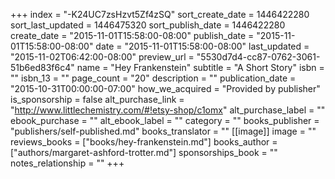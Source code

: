 +++
index = "-K24UC7zsHzvt5Zf4zSQ"
sort_create_date = 1446422280
sort_last_updated = 1446475320
sort_publish_date = 1446422280
create_date = "2015-11-01T15:58:00-08:00"
publish_date = "2015-11-01T15:58:00-08:00"
date = "2015-11-01T15:58:00-08:00"
last_updated = "2015-11-02T06:42:00-08:00"
preview_url = "5530d7d4-cc87-0762-3061-51b6ed83f6c4"
name = "Hey Frankenstein"
subtitle = "A Short Story"
isbn = ""
isbn_13 = ""
page_count = "20"
description = ""
publication_date = "2015-10-31T00:00:00-07:00"
how_we_acquired = "Provided by publisher"
is_sponsorship = false
alt_purchase_link = "http://www.littlechemistry.com/#!etsy-shop/c1omx"
alt_purchase_label = ""
ebook_purchase = ""
alt_ebook_label = ""
category = ""
books_publisher = "publishers/self-published.md"
books_translator = ""
[[image]]
image = ""
reviews_books = ["books/hey-frankenstein.md"]
books_author = ["authors/margaret-ashford-trotter.md"]
sponsorships_book = ""
notes_relationship = ""
+++
